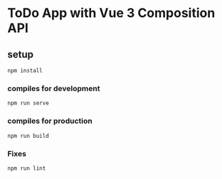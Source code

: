 # ToDo App with Vue 3 Composition API

## setup
```
npm install
```
### compiles for development
```
npm run serve
```
### compiles for production

```
npm run build
```
### Fixes
```
npm run lint
```